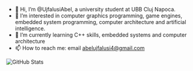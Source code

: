 - 👋 Hi, I’m @UjfalusiAbel, a university student at UBB Cluj Napoca. 
- 👀 I’m interested in computer graphics programming, game engines, embedded system programming, computer architecture and artificial intelligence.
- 🌱 I’m currently learning C++ skills, embedded systems and computer architecture
- 📫 How to reach me: email abelujfalusi4@gmail.com

![GitHub Stats](https://github-readme-stats.vercel.app/api?username=UjfalusiAbel&show_icons=true&theme=dark&count_private=true)


<!---
UjfalusiAbel/UjfalusiAbel is a ✨ special ✨ repository because its `README.md` (this file) appears on your GitHub profile.
You can click the Preview link to take a look at your changes.
--->
